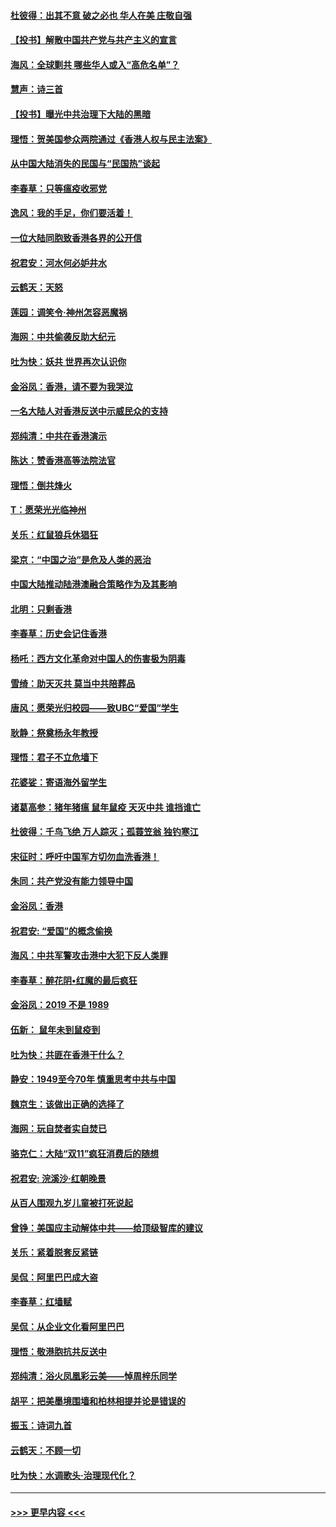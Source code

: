 #### [杜彼得：出其不意 破之必也 华人在美 庄敬自强](../pages/nsc993/n11679554.md?t=11260322) 
#### [【投书】解散中国共产党与共产主义的宣言](../pages/nsc993/n11679177.md?t=11260322) 
#### [海风：全球剿共 哪些华人或入“高危名单”？](../pages/nsc993/n11678617.md?t=11260322) 
#### [慧声：诗三首](../pages/nsc993/n11678848.md?t=11260322) 
#### [【投书】曝光中共治理下大陆的黑暗](../pages/nsc993/n11678674.md?t=11260322) 
#### [理悟：贺美国参众两院通过《香港人权与民主法案》](../pages/nsc993/n11678104.md?t=11260322) 
#### [从中国大陆消失的民国与“民国热”谈起](../pages/nsc993/n11678075.md?t=11260322) 
#### [李春草：只等瘟疫收邪党](../pages/nsc993/n11677308.md?t=11260322) 
#### [逸风：我的手足，你们要活着！](../pages/nsc993/n11676352.md?t=11260322) 
#### [一位大陆同胞致香港各界的公开信](../pages/nsc993/n11675761.md?t=11260322) 
#### [祝君安：河水何必妒井水](../pages/nsc993/n11675746.md?t=11260322) 
#### [云鹤天：天怒](../pages/nsc993/n11675718.md?t=11260322) 
#### [莲园：调笑令‧神州怎容恶魔祸](../pages/nsc993/n11675648.md?t=11260322) 
#### [海网：中共偷袭反助大纪元](../pages/nsc993/n11673515.md?t=11260322) 
#### [吐为快：妖共 世界再次认识你](../pages/nsc993/n11673506.md?t=11260322) 
#### [金浴凤：香港，请不要为我哭泣](../pages/nsc993/n11673248.md?t=11260322) 
#### [一名大陆人对香港反送中示威民众的支持](../pages/nsc993/n11672615.md?t=11260322) 
#### [郑纯清：中共在香港演示](../pages/nsc993/n11670539.md?t=11260322) 
#### [陈达：赞香港高等法院法官](../pages/nsc993/n11669542.md?t=11260322) 
#### [理悟：倒共烽火](../pages/nsc993/n11668844.md?t=11260322) 
#### [T：愿荣光光临神州](../pages/nsc993/n11668421.md?t=11260322) 
#### [关乐：红鼠狼兵休猖狂](../pages/nsc993/n11668378.md?t=11260322) 
#### [梁京：“中国之治”是危及人类的恶治](../pages/nsc993/n11668328.md?t=11260322) 
#### [中国大陆推动陆港澳融合策略作为及其影响](../pages/nsc993/n11668157.md?t=11260322) 
#### [北明：只剩香港](../pages/nsc993/n11668002.md?t=11260322) 
#### [李春草：历史会记住香港](../pages/nsc993/n11667927.md?t=11260322) 
#### [杨吒：西方文化革命对中国人的伤害极为阴毒](../pages/nsc993/n11664521.md?t=11260322) 
#### [雪绮：助天灭共 莫当中共陪葬品](../pages/nsc993/n11662650.md?t=11260322) 
#### [唐风：愿荣光归校园——致UBC“爱国”学生](../pages/nsc993/n11662194.md?t=11260322) 
#### [耿静：祭奠杨永年教授](../pages/nsc993/n11662514.md?t=11260322) 
#### [理悟：君子不立危墙下](../pages/nsc993/n11662172.md?t=11260322) 
#### [花婆娑：寄语海外留学生](../pages/nsc993/n11662121.md?t=11260322) 
#### [诸葛高参：猪年猪瘟 鼠年鼠疫 天灭中共 谁挡谁亡](../pages/nsc993/n11661980.md?t=11260322) 
#### [杜彼得：千鸟飞绝 万人踪灭；孤蓑笠翁 独钓寒江](../pages/nsc993/n11661170.md?t=11260322) 
#### [宋征时：呼吁中国军方切勿血洗香港！](../pages/nsc993/n11415318.md?t=11260322) 
#### [朱同：共产党没有能力领导中国](../pages/nsc993/n11660421.md?t=11260322) 
#### [金浴凤：香港](../pages/nsc993/n11660419.md?t=11260322) 
#### [祝君安: “爱国”的概念偷换](../pages/nsc993/n11659706.md?t=11260322) 
#### [海风：中共军警攻击港中大犯下反人类罪](../pages/nsc993/n11659632.md?t=11260322) 
#### [李春草：醉花阴•红魔的最后疯狂](../pages/nsc993/n11659287.md?t=11260322) 
#### [金浴凤：2019 不是 1989](../pages/nsc993/n11657663.md?t=11260322) 
#### [伍新： 鼠年未到鼠疫到](../pages/nsc993/n11655098.md?t=11260322) 
#### [吐为快：共匪在香港干什么？](../pages/nsc993/n11654891.md?t=11260322) 
#### [静安：1949至今70年 慎重思考中共与中国](../pages/nsc993/n11651244.md?t=11260322) 
#### [魏京生：该做出正确的选择了](../pages/nsc993/n11653084.md?t=11260322) 
#### [海网：玩自焚者实自焚已](../pages/nsc993/n11652423.md?t=11260322) 
#### [骆克仁：大陆“双11”疯狂消费后的随想](../pages/nsc993/n11652305.md?t=11260322) 
#### [祝君安: 浣溪沙·红朝晚景](../pages/nsc993/n11652258.md?t=11260322) 
#### [从百人围观九岁儿童被打死说起](../pages/nsc993/n11651030.md?t=11260322) 
#### [曾铮：美国应主动解体中共——给顶级智库的建议](../pages/nsc993/n11649888.md?t=11260322) 
#### [关乐：紧着脱套反紧链](../pages/nsc993/n11649069.md?t=11260322) 
#### [吴侃：阿里巴巴成大盗](../pages/nsc993/n11645523.md?t=11260322) 
#### [李春草：红墙赋](../pages/nsc993/n11646389.md?t=11260322) 
#### [吴侃：从企业文化看阿里巴巴](../pages/nsc993/n11645476.md?t=11260322) 
#### [理悟：敬港胞抗共反送中](../pages/nsc993/n11645466.md?t=11260322) 
#### [郑纯清：浴火凤凰彩云美——悼周梓乐同学](../pages/nsc993/n11645155.md?t=11260322) 
#### [胡平：把美墨境围墙和柏林相提并论是错误的](../pages/nsc993/n11645134.md?t=11260322) 
#### [振玉：诗词九首](../pages/nsc993/n11644081.md?t=11260322) 
#### [云鹤天：不顾一切](../pages/nsc993/n11643508.md?t=11260322) 
#### [吐为快：水调歌头·治理现代化？](../pages/nsc993/n11643485.md?t=11260322) 

----
#### [ >>> 更早内容 <<< ](../indexes/nsc993-earlier.md)
